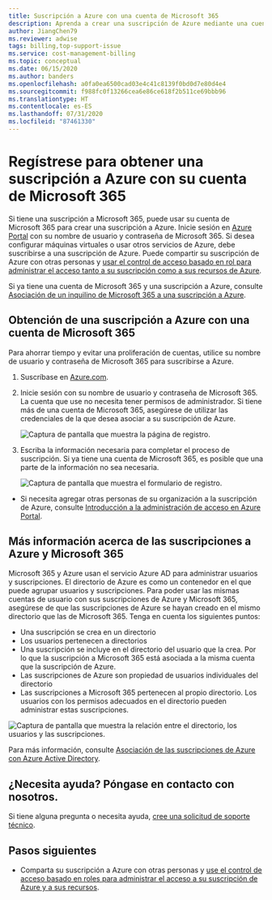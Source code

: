 ```yaml
---
title: Suscripción a Azure con una cuenta de Microsoft 365
description: Aprenda a crear una suscripción de Azure mediante una cuenta de Microsoft 365. También puede asociar entre sí cuentas de Azure y Microsoft 365 existentes.
author: JiangChen79
ms.reviewer: adwise
tags: billing,top-support-issue
ms.service: cost-management-billing
ms.topic: conceptual
ms.date: 06/15/2020
ms.author: banders
ms.openlocfilehash: a0fa0ea6500cad03e4c41c8139f0bd0d7e80d4e4
ms.sourcegitcommit: f988fc0f13266cea6e86ce618f2b511ce69bbb96
ms.translationtype: HT
ms.contentlocale: es-ES
ms.lasthandoff: 07/31/2020
ms.locfileid: "87461330"
---
```

# <a name="sign-up-for-an-azure-subscription-with-your-microsoft-365-account"></a>Regístrese para obtener una suscripción a Azure con su cuenta de Microsoft 365

Si tiene una suscripción a Microsoft 365, puede usar su cuenta de Microsoft 365 para crear una suscripción a Azure. Inicie sesión en [Azure Portal](https://portal.azure.com/) con su nombre de usuario y contraseña de Microsoft 365. Si desea configurar máquinas virtuales o usar otros servicios de Azure, debe suscribirse a una suscripción de Azure. Puede compartir su suscripción de Azure con otras personas y [usar el control de acceso basado en rol para administrar el acceso tanto a su suscripción como a sus recursos de Azure](https://docs.microsoft.com/azure/role-based-access-control/role-assignments-portal).

Si ya tiene una cuenta de Microsoft 365 y una suscripción a Azure, consulte [Asociación de un inquilino de Microsoft 365 a una suscripción a Azure](../../active-directory/fundamentals/active-directory-how-subscriptions-associated-directory.md).

## <a name="get-an-azure-subscription-using-your-microsoft-365-account"></a>Obtención de una suscripción a Azure con una cuenta de Microsoft 365

Para ahorrar tiempo y evitar una proliferación de cuentas, utilice su nombre de usuario y contraseña de Microsoft 365 para suscribirse a Azure.

1. Suscríbase en [Azure.com](https://account.azure.com/signup?offer=MS-AZR-0044p&appId=docs).
2. Inicie sesión con su nombre de usuario y contraseña de Microsoft 365. La cuenta que use no necesita tener permisos de administrador. Si tiene más de una cuenta de Microsoft 365, asegúrese de utilizar las credenciales de la que desea asociar a su suscripción de Azure.

   ![Captura de pantalla que muestra la página de registro.](./media/microsoft-365-account-for-azure-subscription/billing-sign-in-with-office-365-account.png)

3. Escriba la información necesaria para completar el proceso de suscripción. Si ya tiene una cuenta de Microsoft 365, es posible que una parte de la información no sea necesaria.

    ![Captura de pantalla que muestra el formulario de registro.](./media/microsoft-365-account-for-azure-subscription/billing-azure-sign-up-fill-information.png)

- Si necesita agregar otras personas de su organización a la suscripción de Azure, consulte [Introducción a la administración de acceso en Azure Portal](../../role-based-access-control/overview.md).

## <a name=""></a><a id="more-about-subs">Más información acerca de las suscripciones a Azure y Microsoft 365</a>

Microsoft 365 y Azure usan el servicio Azure AD para administrar usuarios y suscripciones. El directorio de Azure es como un contenedor en el que puede agrupar usuarios y suscripciones. Para poder usar las mismas cuentas de usuario con sus suscripciones de Azure y Microsoft 365, asegúrese de que las suscripciones de Azure se hayan creado en el mismo directorio que las de Microsoft 365. Tenga en cuenta los siguientes puntos:

* Una suscripción se crea en un directorio
* Los usuarios pertenecen a directorios
* Una suscripción se incluye en el directorio del usuario que la crea. Por lo que la suscripción a Microsoft 365 está asociada a la misma cuenta que la suscripción de Azure.
* Las suscripciones de Azure son propiedad de usuarios individuales del directorio
* Las suscripciones a Microsoft 365 pertenecen al propio directorio. Los usuarios con los permisos adecuados en el directorio pueden administrar estas suscripciones.

![Captura de pantalla que muestra la relación entre el directorio, los usuarios y las suscripciones.](./media/microsoft-365-account-for-azure-subscription/19-background-information.png)

Para más información, consulte [Asociación de las suscripciones de Azure con Azure Active Directory](../../active-directory/fundamentals/active-directory-how-subscriptions-associated-directory.md).

## <a name="need-help-contact-us"></a>¿Necesita ayuda? Póngase en contacto con nosotros.

Si tiene alguna pregunta o necesita ayuda, [cree una solicitud de soporte técnico](https://go.microsoft.com/fwlink/?linkid=2083458).

## <a name="next-steps"></a>Pasos siguientes

- Comparta su suscripción a Azure con otras personas y [use el control de acceso basado en roles para administrar el acceso a su suscripción de Azure y a sus recursos](https://docs.microsoft.com/azure/role-based-access-control/role-assignments-portal).